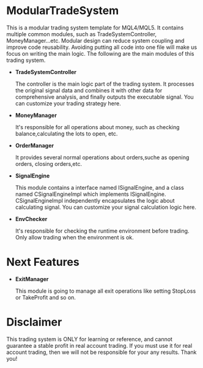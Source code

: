 # ModularTradeSystem

This is a modular trading system template for MQL4/MQL5. It contains multiple common modules, such as TradeSystemController, MoneyManager...etc. Modular design can reduce system coupling and improve code reusability. Avoiding putting all code into one file will make us focus on writing the main logic. The following are the main modules of this trading system.

- **TradeSystemController**

 	 The controller is the main logic part of the trading system.
 	 It processes the original signal data and combines it with other data
  	 for comprehensive analysis, and finally outputs the executable signal. You can customize your trading strategy here.  
 
- **MoneyManager**

	It's responsible for all operations about money, such as checking balance,calculating the lots to open, etc.    

- **OrderManager**

	It provides several normal operations about orders,suche as opening orders, closing orders,etc.

- **SignalEngine**

 	This module contains a interface named ISignalEngine, and a class named CSignalEngineImpl which implements ISignalEngine. CSignalEngineImpl independently encapsulates the logic about calculating signal. You can customize your signal calculation logic here. 

- **EnvChecker**

	It's responsible for checking the runtime environment before trading. Only allow trading when the environment is ok.


# Next Features
	
- **ExitManager**

	This module is going to manage all exit operations like setting StopLoss or TakeProfit and so on. 

# Disclaimer

   This trading system is ONLY for learning or reference, and cannot guarantee a stable profit in real account trading. If you must use it for real account trading, then we will not be responsible for your any results. Thank you!









